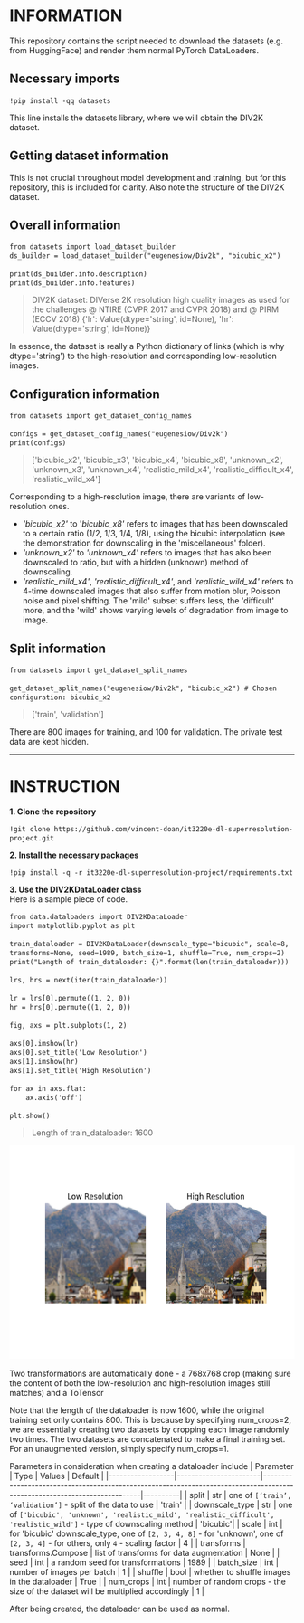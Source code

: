 # INFORMATION

This repository contains the script needed to download the datasets (e.g. from HuggingFace) and render them normal PyTorch DataLoaders.

## Necessary imports
```
!pip install -qq datasets
```
This line installs the datasets library, where we will obtain the DIV2K dataset.

## Getting dataset information
This is not crucial throughout model development and training, but for this repository, this is included for clarity. Also note the structure of the DIV2K dataset.
## Overall information
```
from datasets import load_dataset_builder
ds_builder = load_dataset_builder("eugenesiow/Div2k", "bicubic_x2")

print(ds_builder.info.description)
print(ds_builder.info.features)
```

> DIV2K dataset: DIVerse 2K resolution high quality images as used for the challenges @ NTIRE (CVPR 2017 and 
CVPR 2018) and @ PIRM (ECCV 2018)
> {'lr': Value(dtype='string', id=None), 'hr': Value(dtype='string', id=None)}

In essence, the dataset is really a Python dictionary of links (which is why dtype='string') to the high-resolution and corresponding low-resolution images.

## Configuration information
```
from datasets import get_dataset_config_names

configs = get_dataset_config_names("eugenesiow/Div2k")
print(configs)
```

> ['bicubic_x2', 'bicubic_x3', 'bicubic_x4', 'bicubic_x8', 'unknown_x2', 'unknown_x3', 'unknown_x4', 'realistic_mild_x4', 'realistic_difficult_x4', 'realistic_wild_x4']

Corresponding to a high-resolution image, there are variants of low-resolution ones.
* *'bicubic_x2'* to '*bicubic_x8'* refers to images that has been downscaled to a certain ratio (1/2, 1/3, 1/4, 1/8), using the bicubic interpolation (see the demonstration for downscaling in the 'miscellaneous' folder).
* *'unknown_x2'* to *'unknown_x4'* refers to images that has also been downscaled to ratio, but with a hidden (unknown) method of downscaling.
* *'realistic_mild_x4'*, *'realistic_difficult_x4'*, and *'realistic_wild_x4'* refers to 4-time downscaled images that also suffer from motion blur, Poisson noise and pixel shifting. The 'mild' subset suffers less, the 'difficult' more, and the 'wild' shows varying levels of degradation from image to image.

## Split information
```
from datasets import get_dataset_split_names

get_dataset_split_names("eugenesiow/Div2k", "bicubic_x2") # Chosen configuration: bicubic_x2
```

> ['train', 'validation']

There are 800 images for training, and 100 for validation. The private test data are kept hidden.

---
# INSTRUCTION

**1. Clone the repository**
```
!git clone https://github.com/vincent-doan/it3220e-dl-superresolution-project.git
```

**2. Install the necessary packages**
```
!pip install -q -r it3220e-dl-superresolution-project/requirements.txt
```

**3. Use the DIV2KDataLoader class**</br>
Here is a sample piece of code.
```
from data.dataloaders import DIV2KDataLoader
import matplotlib.pyplot as plt

train_dataloader = DIV2KDataLoader(downscale_type="bicubic", scale=8, transforms=None, seed=1989, batch_size=1, shuffle=True, num_crops=2)
print("Length of train_dataloader: {}".format(len(train_dataloader)))

lrs, hrs = next(iter(train_dataloader))

lr = lrs[0].permute((1, 2, 0))
hr = hrs[0].permute((1, 2, 0))

fig, axs = plt.subplots(1, 2)

axs[0].imshow(lr)
axs[0].set_title('Low Resolution')
axs[1].imshow(hr)
axs[1].set_title('High Resolution')

for ax in axs.flat:
    ax.axis('off')

plt.show()
```

> Length of train_dataloader: 1600

![alt text](figure.png "Sample image from DataLoader")

Two transformations are automatically done - a 768x768 crop (making sure the content of both the low-resolution and high-resolution images still matches) and a ToTensor

Note that the length of the dataloader is now 1600, while the original training set only contains 800. This is because by specifying num_crops=2, we are essentially creating two datasets by cropping each image randomly two times. The two datasets are concatenated to make a final training set. For an unaugmented version, simply specify num_crops=1.

Parameters in consideration when creating a dataloader include
| Parameter        | Type                  | Values                                                                                                                   | Default  |
|------------------|-----------------------|--------------------------------------------------------------------------------------------------------------------------|----------|
| split            | str                   | one of `[‘train’, ‘validation’]` - split of the data to use                                                              | 'train'  |
| downscale_type   | str                   | one of `['bicubic', 'unknown', 'realistic_mild', 'realistic_difficult', 'realistic_wild']` - type of downscaling method  | 'bicubic'|
| scale            | int                   | for 'bicubic' downscale_type, one of `[2, 3, 4, 8]` - for 'unknown', one of `[2, 3, 4]` - for others, only `4` - scaling factor | 4 |
| transforms       | transforms.Compose    | list of transforms for data augmentation                                                                                 | None     |
| seed             | int                   | a random seed for transformations                                                                                        | 1989     |
| batch_size       | int                   | number of images per batch                                                                                               | 1        |
| shuffle          | bool                  | whether to shuffle images in the dataloader                                                                              | True     |
| num_crops        | int                   | number of random crops - the size of the dataset will be multiplied accordingly                                          | 1        |

After being created, the dataloader can be used as normal.
